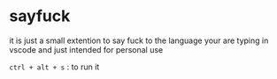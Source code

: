 # sayfuck

it is just a small extention to say fuck to the language your are typing in vscode and just intended for personal use

`ctrl + alt + s` : to run it
